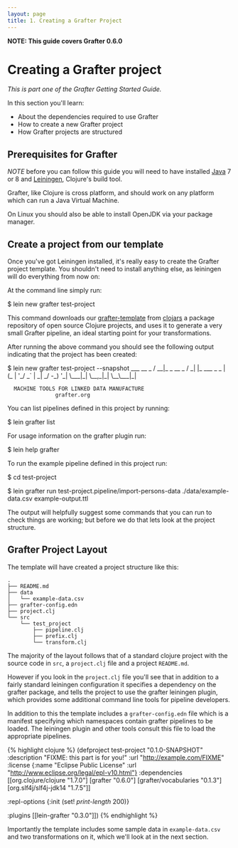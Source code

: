 ```yaml
---
layout: page
title: 1. Creating a Grafter Project
---
```


**NOTE: This guide covers Grafter 0.6.0**

# Creating a Grafter project

*This is part one of the Grafter Getting Started Guide.*

In this section you'll learn:

- About the dependencies required to use Grafter
- How to create a new Grafter project
- How Grafter projects are structured

## Prerequisites for Grafter

_NOTE_ before you can follow this guide you will need to have
installed
[Java](http://www.oracle.com/technetwork/java/javase/downloads/index.html)
7 or 8 and [Leiningen](http://leiningen.org/), Clojure's build tool.

Grafter, like Clojure is cross platform, and should work on any
platform which can run a Java Virtual Machine.

On Linux you should also be able to install OpenJDK via your package
manager.

## Create a project from our template

Once you've got Leiningen installed, it's really easy to create the
Grafter project template.  You shouldn't need to install anything
else, as leiningen will do everything from now on:

At the command line simply run:

<div class="terminal-wrapper">
  <div class="terminal-inner">$ lein new grafter test-project</div>
</div>

This command downloads our
[grafter-template](https://github.com/Swirrl/grafter-template) from
[clojars](http://clojars.org/) a package repository of open source
Clojure projects, and uses it to generate a very small Grafter
pipeline, an ideal starting point for your transformations.

After running the above command you should see the following output
indicating that the project has been created:

<div class="terminal-wrapper">
  <div class="terminal-inner">$ lein new grafter test-project --snapshot
            ___           __ _
           / __|_ _ __ _ / _| |_ ___ _ _
          | (_ | '_/ _` |  _|  _/ -_) '_|
           \___|_| \__,_|_|  \__\___|_|

      MACHINE TOOLS FOR LINKED DATA MANUFACTURE
                   grafter.org

You can list pipelines defined in this project by running:

  $ lein grafter list

For usage information on the grafter plugin run:

  $ lein help grafter

To run the example pipeline defined in this project run:

  $ cd test-project

  $ lein grafter run test-project.pipeline/import-persons-data ./data/example-data.csv example-output.ttl
</div>
</div>

The output will helpfully suggest some commands that you can run to
check things are working; but before we do that lets look at the
project structure.

## Grafter Project Layout

The template will have created a project structure like this:

    .
    ├── README.md
    ├── data
    │   └── example-data.csv
    ├── grafter-config.edn
    ├── project.clj
    └── src
        └── test_project
            ├── pipeline.clj
            ├── prefix.clj
            └── transform.clj


The majority of the layout follows that of a standard clojure project
with the source code in `src`, a `project.clj` file and a project
`README.md`.

However if you look in the `project.clj` file you'll see that in
addition to a fairly standard leiningen configuration it specifies a
dependency on the grafter package, and tells the project to use the
grafter leiningen plugin, which provides some additional command line
tools for pipeline developers.

In addition to this the template includes a `grafter-config.edn` file
which is a manifest specifying which namespaces contain grafter
pipelines to be loaded.  The leiningen plugin and other tools consult
this file to load the appropriate pipelines.

{% highlight clojure %}
(defproject test-project "0.1.0-SNAPSHOT"
  :description "FIXME: this part is for you!"
  :url "http://example.com/FIXME"
  :license {:name "Eclipse Public License"
            :url "http://www.eclipse.org/legal/epl-v10.html"}
  :dependencies [[org.clojure/clojure "1.7.0"]
                 [grafter "0.6.0"]
                 [grafter/vocabularies "0.1.3"]
                 [org.slf4j/slf4j-jdk14 "1.7.5"]]

  :repl-options {:init (set! *print-length* 200)}

  :plugins [[lein-grafter "0.3.0"]])
  {% endhighlight %}

Importantly the template includes some sample data in
`example-data.csv` and two transformations on it, which we'll look at
in the next section.

